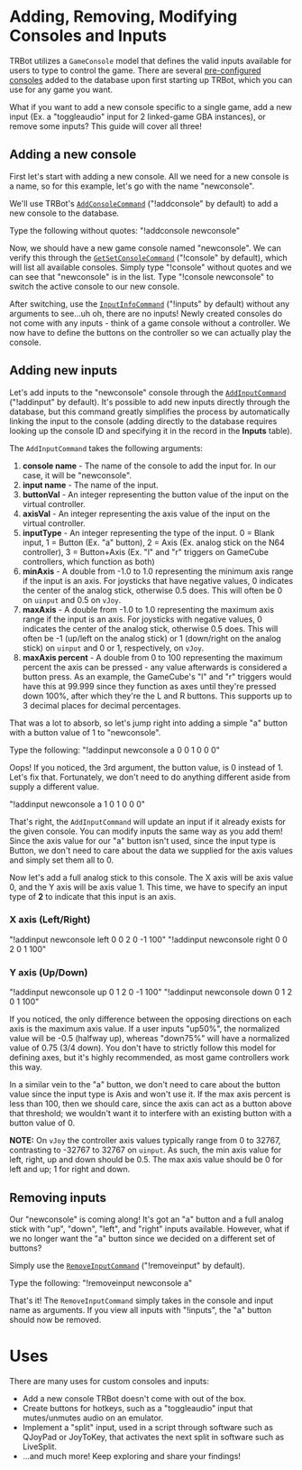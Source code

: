 # Adding, Removing, Modifying Consoles and Inputs
TRBot utilizes a `GameConsole` model that defines the valid inputs available for users to type to control the game. There are several [pre-configured consoles](../TRBot/TRBot.Consoles/Consoles) added to the database upon first starting up TRBot, which you can use for any game you want.

What if you want to add a new console specific to a single game, add a new input (Ex. a "toggleaudio" input for 2 linked-game GBA instances), or remove some inputs? This guide will cover all three!

## Adding a new console
First let's start with adding a new console. All we need for a new console is a name, so for this example, let's go with the name "newconsole".

We'll use TRBot's [`AddConsoleCommand`](../TRBot/TRBot.Commands/Commands/AddConsoleCommand.cs) ("!addconsole" by default) to add a new console to the database.

Type the following without quotes: "!addconsole newconsole"

Now, we should have a new game console named "newconsole". We can verify this through the [`GetSetConsoleCommand`](../TRBot/TRBot.Commands/Commands/GetSetConsoleCommand.cs) ("!console" by default), which will list all available consoles. Simply type "!console" without quotes and we can see that "newconsole" is in the list. Type "!console newconsole" to switch the active console to our new console.

After switching, use the [`InputInfoCommand`](../TRBot/TRBot.Commands/Commands/GetSetConsoleCommand.cs) ("!inputs" by default) without any arguments to see...uh oh, there are no inputs! Newly created consoles do not come with any inputs - think of a game console without a controller. We now have to define the buttons on the controller so we can actually play the console.

## Adding new inputs
Let's add inputs to the "newconsole" console through the [`AddInputCommand`](../TRBot/TRBot.Commands/Commands/AddInputCommand.cs) ("!addinput" by default). It's possible to add new inputs directly through the database, but this command greatly simplifies the process by automatically linking the input to the console (adding directly to the database requires looking up the console ID and specifying it in the record in the **Inputs** table).

The `AddInputCommand` takes the following arguments:

1. **console name** - The name of the console to add the input for. In our case, it will be "newconsole".
2. **input name** - The name of the input.
3. **buttonVal** - An integer representing the button value of the input on the virtual controller.
4. **axisVal** - An integer representing the axis value of the input on the virtual controller.
5. **inputType** - An integer representing the type of the input. 0 = Blank input, 1 = Button (Ex. "a" button), 2 = Axis (Ex. analog stick on the N64 controller), 3 = Button+Axis (Ex. "l" and "r" triggers on GameCube controllers, which function as both)
6. **minAxis** - A double from -1.0 to 1.0 representing the minimum axis range if the input is an axis. For joysticks that have negative values, 0 indicates the center of the analog stick, otherwise 0.5 does. This will often be 0 on `uinput` and 0.5 on `vJoy`.
7. **maxAxis** - A double from -1.0 to 1.0 representing the maximum axis range if the input is an axis. For joysticks with negative values, 0 indicates the center of the analog stick, otherwise 0.5 does. This will often be -1 (up/left on the analog stick) or 1 (down/right on the analog stick) on `uinput` and 0 or 1, respectively, on `vJoy`.
8. **maxAxis percent** - A double from 0 to 100 representing the maximum percent the axis can be pressed - any value afterwards is considered a button press. As an example, the GameCube's "l" and "r" triggers would have this at 99.999 since they function as axes until they're pressed down 100%, after which they're the L and R buttons. This supports up to 3 decimal places for decimal percentages.

That was a lot to absorb, so let's jump right into adding a simple "a" button with a button value of 1 to "newconsole".

Type the following: "!addinput newconsole a 0 0 1 0 0 0"

Oops! If you noticed, the 3rd argument, the button value, is 0 instead of 1. Let's fix that. Fortunately, we don't need to do anything different aside from supply a different value.

"!addinput newconsole a 1 0 1 0 0 0"

That's right, the `AddInputCommand` will update an input if it already exists for the given console. You can modify inputs the same way as you add them! Since the axis value for our "a" button isn't used, since the input type is Button, we don't need to care about the data we supplied for the axis values and simply set them all to 0.

Now let's add a full analog stick to this console. The X axis will be axis value 0, and the Y axis will be axis value 1. This time, we have to specify an input type of **2** to indicate that this input is an axis.

### X axis (Left/Right)
"!addinput newconsole left 0 0 2 0 -1 100"
"!addinput newconsole right 0 0 2 0 1 100"

### Y axis (Up/Down)
"!addinput newconsole up 0 1 2 0 -1 100"
"!addinput newconsole down 0 1 2 0 1 100"

If you noticed, the only difference between the opposing directions on each axis is the maximum axis value. If a user inputs "up50%", the normalized value will be -0.5 (halfway up), whereas "down75%" will have a normalized value of 0.75 (3/4 down). You don't have to strictly follow this model for defining axes, but it's highly recommended, as most game controllers work this way.

In a similar vein to the "a" button, we don't need to care about the button value since the input type is Axis and won't use it. If the max axis percent is less than 100, then we should care, since the axis can act as a button above that threshold; we wouldn't want it to interfere with an existing button with a button value of 0. 

**NOTE:** On `vJoy` the controller axis values typically range from 0 to 32767, contrasting to -32767 to 32767 on `uinput`. As such, the min axis value for left, right, up and down should be 0.5. The max axis value should be 0 for left and up; 1 for right and down.

## Removing inputs
Our "newconsole" is coming along! It's got an "a" button and a full analog stick with "up", "down", "left", and "right" inputs available. However, what if we no longer want the "a" button since we decided on a different set of buttons?

Simply use the [`RemoveInputCommand`](../TRBot/TRBot.Commands/Commands/RemoveInputCommand.cs) ("!removeinput" by default).

Type the following: "!removeinput newconsole a"

That's it! The `RemoveInputCommand` simply takes in the console and input name as arguments. If you view all inputs with "!inputs", the "a" button should now be removed.

# Uses
There are many uses for custom consoles and inputs:

* Add a new console TRBot doesn't come with out of the box.
* Create buttons for hotkeys, such as a "toggleaudio" input that mutes/unmutes audio on an emulator.
* Implement a "split" input, used in a script through software such as QJoyPad or JoyToKey, that activates the next split in software such as LiveSplit.
* ...and much more! Keep exploring and share your findings!
